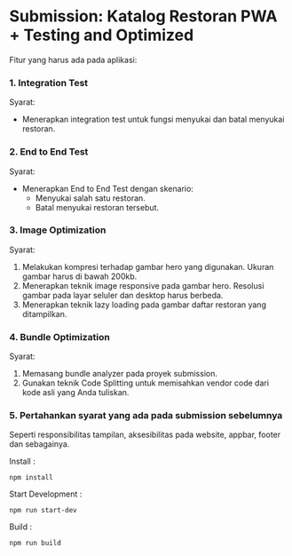 # Submission: Katalog Restoran PWA + Testing and Optimized
Fitur yang harus ada pada aplikasi:
### 1. Integration Test
Syarat:
- Menerapkan integration test untuk fungsi menyukai dan batal menyukai restoran.
### 2. End to End Test
Syarat:
- Menerapkan End to End Test dengan skenario:
  - Menyukai salah satu restoran.
  - Batal menyukai restoran tersebut.
### 3. Image Optimization
Syarat:
1. Melakukan kompresi terhadap gambar hero yang digunakan. Ukuran gambar harus di bawah 200kb.
2. Menerapkan teknik image responsive pada gambar hero. Resolusi gambar pada layar seluler dan desktop harus berbeda.
3. Menerapkan teknik lazy loading pada gambar daftar restoran yang ditampilkan.
### 4. Bundle Optimization
Syarat:
1. Memasang bundle analyzer pada proyek submission.
2. Gunakan teknik Code Splitting untuk memisahkan vendor code dari kode asli yang Anda tuliskan.
### 5. Pertahankan syarat yang ada pada submission sebelumnya
Seperti responsibilitas tampilan, aksesibilitas pada website, appbar, footer dan sebagainya.

Install :
```
npm install
```
Start Development :
```
npm run start-dev
```
Build :
```
npm run build
```
